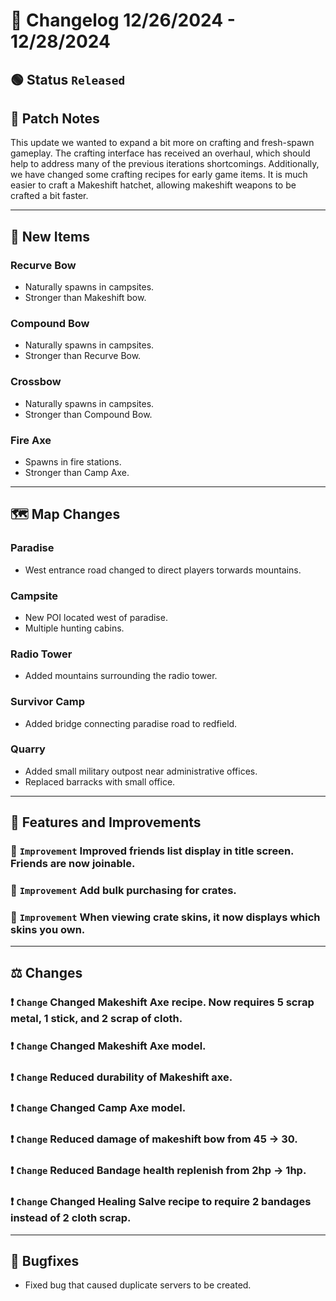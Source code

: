 # :bookmark_tabs:  Changelog 12/26/2024 - 12/28/2024

## :green_circle: Status `Released`

## :speech_balloon: Patch Notes
This update we wanted to expand a bit more on crafting and fresh-spawn gameplay. The crafting interface has received an overhaul, which should help to address many of the previous iterations shortcomings.
Additionally, we have changed some crafting recipes for early game items. It is much easier to craft a Makeshift hatchet, allowing makeshift weapons to be crafted a bit faster. 
________

## :gun: New Items

### Recurve Bow
- Naturally spawns in campsites.
- Stronger than Makeshift bow.

### Compound Bow
- Naturally spawns in campsites.
- Stronger than Recurve Bow.

### Crossbow
- Naturally spawns in campsites.
- Stronger than Compound Bow.

### Fire Axe
- Spawns in fire stations.
- Stronger than Camp Axe.

________

## 🗺️ Map Changes

### Paradise
- West entrance road changed to direct players torwards mountains.

### Campsite
- New POI located west of paradise.
- Multiple hunting cabins.

### Radio Tower
- Added mountains surrounding the radio tower.

### Survivor Camp
- Added bridge connecting paradise road to redfield.

### Quarry
- Added small military outpost near administrative offices.
- Replaced barracks with small office.

________

## :loudspeaker: Features and Improvements

### :arrow_up_small: `Improvement` Improved friends list display in title screen. Friends are now joinable.

### :arrow_up_small: `Improvement` Add bulk purchasing for crates.

### :arrow_up_small: `Improvement` When viewing crate skins, it now displays which skins you own.

________

## :balance_scale: Changes

### :exclamation: `Change` Changed Makeshift Axe recipe. Now requires 5 scrap metal, 1 stick, and 2 scrap of cloth.

### :exclamation: `Change` Changed Makeshift Axe model.

### :exclamation: `Change` Reduced durability of Makeshift axe.

### :exclamation: `Change` Changed Camp Axe model.

### :exclamation: `Change` Reduced damage of makeshift bow from 45 -> 30.

### :exclamation: `Change` Reduced Bandage health replenish from 2hp -> 1hp.

### :exclamation: `Change` Changed Healing Salve recipe to require 2 bandages instead of 2 cloth scrap.

________

## :bug: Bugfixes
- Fixed bug that caused duplicate servers to be created.